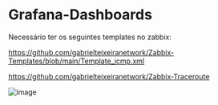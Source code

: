 # Grafana-Dashboards


Necessário ter os seguintes templates no zabbix:

https://github.com/gabrielteixeiranetwork/Zabbix-Templates/blob/main/Template_icmp.xml

https://github.com/gabrielteixeiranetwork/Zabbix-Traceroute


![image](https://user-images.githubusercontent.com/94009104/231565347-85e66de5-14ff-49fd-b420-92ebc294d2ed.png)
